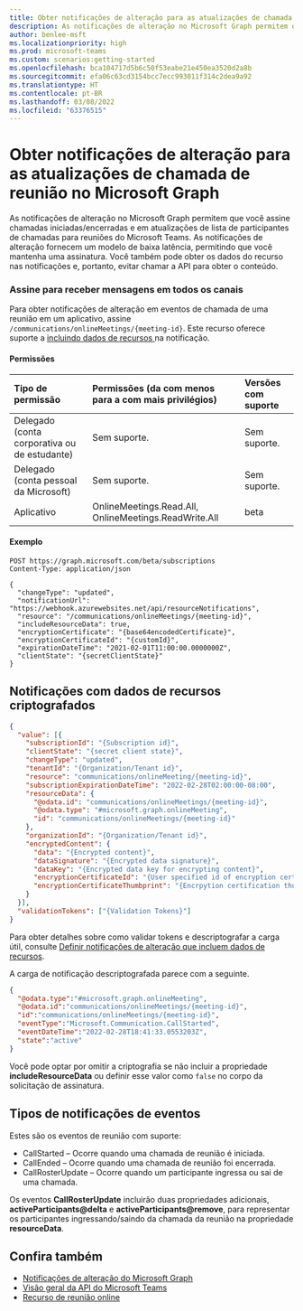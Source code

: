 ```yaml
---
title: Obter notificações de alteração para as atualizações de chamada de reunião no Microsoft Graph
description: As notificações de alteração no Microsoft Graph permitem que você assine chamadas iniciadas/encerradas e em atualizações de lista de participantes de chamadas para reuniões do Microsoft Teams.
author: benlee-msft
ms.localizationpriority: high
ms.prod: microsoft-teams
ms.custom: scenarios:getting-started
ms.openlocfilehash: bca104717d5b6c50f53eabe21e450ea3520d2a8b
ms.sourcegitcommit: efa06c63cd3154bcc7ecc993011f314c2dea9a92
ms.translationtype: HT
ms.contentlocale: pt-BR
ms.lasthandoff: 03/08/2022
ms.locfileid: "63376515"
---
```

# <a name="get-change-notifications-for-meeting-call-updates-in-microsoft-graph"></a>Obter notificações de alteração para as atualizações de chamada de reunião no Microsoft Graph

As notificações de alteração no Microsoft Graph permitem que você assine chamadas iniciadas/encerradas e em atualizações de lista de participantes de chamadas para reuniões do Microsoft Teams. As notificações de alteração fornecem um modelo de baixa latência, permitindo que você mantenha uma assinatura. Você também pode obter os dados do recurso nas notificações e, portanto, evitar chamar a API para obter o conteúdo.

### <a name="subscribe-to-messages-across-all-channels"></a>Assine para receber mensagens em todos os canais

Para obter notificações de alteração em eventos de chamada de uma reunião em um aplicativo, assine `/communications/onlineMeetings/{meeting-id}`. Este recurso oferece suporte a [ incluindo dados de recursos ](webhooks-with-resource-data.md) na notificação.

#### <a name="permissions"></a>Permissões

|Tipo de permissão      | Permissões (da com menos para a com mais privilégios)              | Versões com suporte |
|:--------------------|:---------------------------------------------------------|:-------------------|
|Delegado (conta corporativa ou de estudante) | Sem suporte. | Sem suporte. |
|Delegado (conta pessoal da Microsoft) | Sem suporte.    | Sem suporte. |
|Aplicativo | OnlineMeetings.Read.All, OnlineMeetings.ReadWrite.All | beta |

#### <a name="example"></a>Exemplo

```http
POST https://graph.microsoft.com/beta/subscriptions
Content-Type: application/json

{
  "changeType": "updated",
  "notificationUrl": "https://webhook.azurewebsites.net/api/resourceNotifications",
  "resource": "/communications/onlineMeetings/{meeting-id}",
  "includeResourceData": true,
  "encryptionCertificate": "{base64encodedCertificate}",
  "encryptionCertificateId": "{customId}",
  "expirationDateTime": "2021-02-01T11:00:00.0000000Z",
  "clientState": "{secretClientState}"
}
```
## <a name="notifications-with-encrypted-resource-data"></a>Notificações com dados de recursos criptografados
```json
{
  "value": [{
    "subscriptionId": "{Subscription id}",
    "clientState": "{secret client state}",
    "changeType": "updated",
    "tenantId": "{Organization/Tenant id}",
    "resource": "communications/onlineMeeting/{meeting-id}",
    "subscriptionExpirationDateTime": "2022-02-28T02:00:00-08:00",
    "resourceData": {
      "@odata.id": "communications/onlineMeetings/{meeting-id}",
      "@odata.type": "#microsoft.graph.onlineMeeting",
      "id": "communications/onlineMeetings/{meeting-id}"
    },
    "organizationId": "{Organization/Tenant id}",
    "encryptedContent": {
      "data": "{Encrypted content}",
      "dataSignature": "{Encrypted data signature}",
      "dataKey": "{Encrypted data key for encrypting content}",
      "encryptionCertificateId": "{User specified id of encryption certificate}",
      "encryptionCertificateThumbprint": "{Encrpytion certification thumbprint}"
    }
  }],
  "validationTokens": ["{Validation Tokens}"]
}
```

Para obter detalhes sobre como validar tokens e descriptografar a carga útil, consulte [Definir notificações de alteração que incluem dados de recursos](webhooks-with-resource-data.md).

A carga de notificação descriptografada parece com a seguinte.
```json
{
  "@odata.type":"#microsoft.graph.onlineMeeting",
  "@odata.id":"communications/onlineMeetings/{meeting-id}",
  "id":"communications/onlineMeetings/{meeting-id}",
  "eventType":"Microsoft.Communication.CallStarted",
  "eventDateTime":"2022-02-28T18:41:33.0553203Z",
  "state":"active"
}
```

Você pode optar por omitir a criptografia se não incluir a propriedade **includeResourceData** ou definir esse valor como `false` no corpo da solicitação de assinatura.
## <a name="event-notifications-types"></a>Tipos de notificações de eventos
Estes são os eventos de reunião com suporte:
- CallStarted – Ocorre quando uma chamada de reunião é iniciada.
- CallEnded – Ocorre quando uma chamada de reunião foi encerrada.
- CallRosterUpdate – Ocorre quando um participante ingressa ou sai de uma chamada.

Os eventos **CallRosterUpdate** incluirão duas propriedades adicionais, **activeParticipants@delta** e **activeParticipants@remove**, para representar os participantes ingressando/saindo da chamada da reunião na propriedade **resourceData**.

## <a name="see-also"></a>Confira também
- [Notificações de alteração do Microsoft Graph](webhooks.md)
- [Visão geral da API do Microsoft Teams](teams-concept-overview.md)
- [Recurso de reunião online](/graph/api/resources/onlinemeeting.md)
